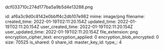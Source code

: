 dcf033710c274d177ba5a9b5d4e13288.png

id: af6a3c9d0c8142e0bbff4c2db107e982
mime: image/png
filename: 
created_time: 2022-01-19T02:11:20.154Z
updated_time: 2022-01-19T02:11:20.154Z
user_created_time: 2022-01-19T02:11:20.154Z
user_updated_time: 2022-01-19T02:11:20.154Z
file_extension: png
encryption_cipher_text: 
encryption_applied: 0
encryption_blob_encrypted: 0
size: 70525
is_shared: 0
share_id: 
master_key_id: 
type_: 4